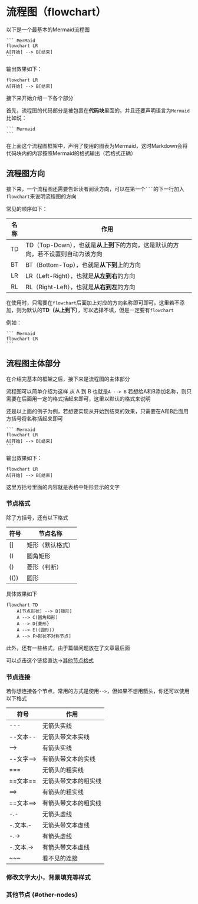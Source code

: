 # 流程图（flowchart）
以下是一个最基本的Mermaid流程图
````
``` MerMaid
flowchart LR
A[开始] --> B[结束]
```
````

输出效果如下：

``` Mermaid
flowchart LR
A[开始] --> B[结束]
```

接下来开始介绍一下各个部分

首先，流程图的代码部分是被包裹在**代码块**里面的，并且还要声明语言为`Mermaid`
比如说：
````
``` Mermaid
```
````
在上面这个流程图框架中，声明了使用的图表为Mermaid，这时Markdown会将代码块内的内容按照Mermaid的格式输出（若格式正确）

## 流程图方向
接下来，一个流程图还需要告诉读者阅读方向，可以在第一个` ``` `的下一行加入`flowchart`来说明流程图的方向

常见的顺序如下：

<table>
    <thead>
        <tr>
            <th>名称</th>
            <th>作用</th>
        </tr>
    </thead>
    <tbody>
        <tr>
            <td style="text-align:center">TD</td>
            <td>TD（Top-Down），也就是<strong>从上到下</strong>的方向，这是默认的方向，若不设置则自动为该方向</td>  
        </tr>
        <tr>
            <td style="text-align:center">BT</td>
            <td>BT（Bottom-Top），也就是<strong>从下到上</strong>的方向</td>  
        </tr>
        <tr>
            <td style="text-align:center">LR</td>
            <td>LR（Left-Right），也就是<strong>从左到右</strong>的方向</td>  
        </tr>
        <tr>
            <td style="text-align:center">RL</td>
            <td>RL（Right-Left），也就是<strong>从右到左</strong>的方向</td>  
        </tr>
    </tbody>
</table>

在使用时，只需要在`flowchart`后面加上对应的方向名称即可即可，这里若不添加，则为默认的**TD（从上到下）**，可以选择不填，但是一定要有`flowchart`

例如：

````
``` Mermaid
flowchart LR
```
````

## 流程图主体部分
在介绍完基本的框架之后，接下来是流程图的主体部分

流程图可以简单介绍为这样
从 A 到 B
也就是`A --> B`
若想给A和B添加名称，则只需要在后面用一定的格式括起来即可，这里以默认的格式来说明

还是以上面的例子为例，若想要实现从开始到结束的效果，只需要在A和B后面用方括号将名称括起来即可

````
``` Mermaid
flowchart LR
A[开始] --> B[结束]
```
````

输出效果如下：
``` Mermaid
flowchart LR
A[开始] --> B[结束]
```

这里方括号里面的内容就是表格中矩形显示的文字

### 节点格式
除了方括号，还有以下格式

<table>
    <thead>
        <tr>
            <th>符号</th>
            <th>节点名称</th>
        </tr>
    </thead>
    <tbody>
        <tr>
            <td>[]</td>
            <td>矩形（默认格式）</td>
        </tr>
        <tr>
            <td>()</td>
            <td>圆角矩形</td>
        </tr>
        <tr>
            <td>{}</td>
            <td>菱形（判断）</td>
        </tr>
        <tr>
            <td>(())</td>
            <td>圆形</td>
        </tr>
    </tbody>
</table>

具体效果如下
``` Mermaid
flowchart TD
    A[节点形状] --> B[矩形]
    A --> C(圆角矩形)
    A --> D{菱形}
    A --> E((圆形))
    A --> F>形状不对称节点]
```

此外，还有一些格式，由于篇幅问题放在了文章最后面

可以点击这个链接直达->[其他节点格式](#other-nodes)

### 节点连接
若你想连接各个节点，常用的方式是使用`-->`，但如果不想用箭头，你还可以使用以下格式
<table>
    <thead>
        <tr>
            <th>符号</th>
            <th>作用</th>
        </tr>
    </thead>
    <tbody>
        <tr>
            <td>---</td>
            <td>无箭头实线</td>
        </tr>
        <tr>
            <td>--文本--</td>
            <td>无箭头带文本实线</td>
        </tr>
        <tr>
            <td>--></td>
            <td>有箭头实线</td>
        </tr>
        <tr>
            <td>--文字--></td>
            <td>有箭头带文本的实线</td>
        </tr>
        <tr>
            <td>===</td>
            <td>无箭头的粗实线</td>
        </tr>
        <tr>
            <td>==文本==</td>
            <td>无箭头带文本的粗实线</td>
        </tr>
        <tr>
            <td>==></td>
            <td>有箭头的粗实线</td>
        </tr>
        <tr>
            <td>==文本==></td>
            <td>有箭头带文本的粗实线</td>
        </tr>
        <tr>
            <td>-.-</td>
            <td>无箭头虚线</td>
        </tr>
        <tr>
            <td>-.文本.-</td>
            <td>无箭头带文本虚线</td>
        </tr>
        <tr>
            <td>-.-></td>
            <td>有箭头虚线</td>
        </tr>
        <tr>
            <td>-.文本.-></td>
            <td>有箭头带文本虚线</td>
        </tr>
        <tr>
            <td>~~~</td>
            <td>看不见的连接</td>
        </tr>
    </tbody>
</table>

### 修改文字大小，背景填充等样式

### 其他节点 {#other-nodes}